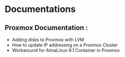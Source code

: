 # Documentations

## Proxmox Documentation :
- Adding disks to Proxmox with LVM
- How to update IP addressing on a Proxmox Cluster
- Workaround for AlmaLinux 9.1 Container in Proxmox
